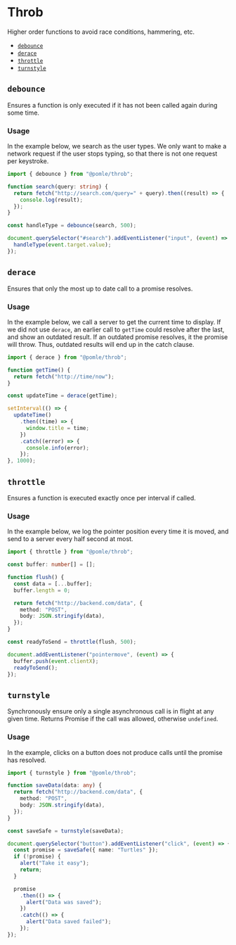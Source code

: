 # Throb

Higher order functions to avoid race conditions, hammering, etc.

- [`debounce`](#debounce)
- [`derace`](#derace)
- [`throttle`](#throttle)
- [`turnstyle`](#turnstyle)

## `debounce`

Ensures a function is only executed if it has not been called again during some time.

### Usage

In the example below, we search as the user types. We only want to make a network request if the user stops typing, so that there is not one request per keystroke.

```ts
import { debounce } from "@pomle/throb";

function search(query: string) {
  return fetch("http://search.com/query=" + query).then((result) => {
    console.log(result);
  });
}

const handleType = debounce(search, 500);

document.querySelector("#search").addEventListener("input", (event) => {
  handleType(event.target.value);
});
```

## `derace`

Ensures that only the most up to date call to a promise resolves.

### Usage

In the example below, we call a server to get the current time to display. If we did not use `derace`, an earlier call to `getTime` could resolve after the last, and show an outdated result. If an outdated promise resolves, it the promise will throw. Thus, outdated results will end up in the catch clause.

```ts
import { derace } from "@pomle/throb";

function getTime() {
  return fetch("http://time/now");
}

const updateTime = derace(getTime);

setInterval(() => {
  updateTime()
    .then((time) => {
      window.title = time;
    })
    .catch((error) => {
      console.info(error);
    });
}, 1000);
```

## `throttle`

Ensures a function is executed exactly once per interval if called.

### Usage

In the example below, we log the pointer position every time it is moved, and send to a server every half second at most.

```ts
import { throttle } from "@pomle/throb";

const buffer: number[] = [];

function flush() {
  const data = [...buffer];
  buffer.length = 0;

  return fetch("http://backend.com/data", {
    method: "POST",
    body: JSON.stringify(data),
  });
}

const readyToSend = throttle(flush, 500);

document.addEventListener("pointermove", (event) => {
  buffer.push(event.clientX);
  readyToSend();
});
```

## `turnstyle`

Synchronously ensure only a single asynchronous call is in flight at any given time. Returns Promise if the call was allowed, otherwise `undefined`.

### Usage

In the example, clicks on a button does not produce calls until the promise has resolved.

```ts
import { turnstyle } from "@pomle/throb";

function saveData(data: any) {
  return fetch("http://backend.com/data", {
    method: "POST",
    body: JSON.stringify(data),
  });
}

const saveSafe = turnstyle(saveData);

document.querySelector("button").addEventListener("click", (event) => {
  const promise = saveSafe({ name: "Turtles" });
  if (!promise) {
    alert("Take it easy");
    return;
  }

  promise
    .then(() => {
      alert("Data was saved");
    })
    .catch(() => {
      alert("Data saved failed");
    });
});
```
